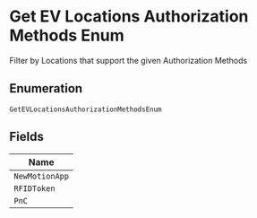 
# Get EV Locations Authorization Methods Enum

Filter by Locations that support the given Authorization Methods

## Enumeration

`GetEVLocationsAuthorizationMethodsEnum`

## Fields

| Name |
|  --- |
| `NewMotionApp` |
| `RFIDToken` |
| `PnC` |

